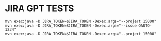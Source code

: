 # JIRA GPT TESTS 

    mvn exec:java -D JIRA_TOKEN=$JIRA_TOKEN -Dexec.args="--project 15000"
    mvn exec:java -D JIRA_TOKEN=$JIRA_TOKEN -Dexec.args="--issue QAUTO-1234"
    mvn exec:java -D JIRA_TOKEN=$JIRA_TOKEN -Dexec.args="--project 15000"

